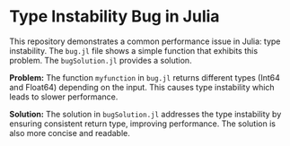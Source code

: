 # Type Instability Bug in Julia

This repository demonstrates a common performance issue in Julia: type instability.  The `bug.jl` file shows a simple function that exhibits this problem. The `bugSolution.jl` provides a solution.

**Problem:** The function `myfunction` in `bug.jl` returns different types (Int64 and Float64) depending on the input. This causes type instability which leads to slower performance. 

**Solution:** The solution in `bugSolution.jl` addresses the type instability by ensuring consistent return type, improving performance. The solution is also more concise and readable.
